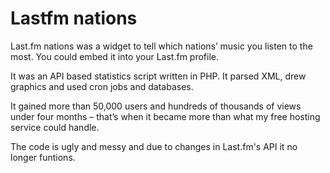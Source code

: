 Lastfm nations
=============
Last.fm nations was a widget to tell which nations’ music you listen to the most. You could embed it into your Last.fm profile.

It was an API based statistics script written in PHP. It parsed XML, drew graphics and used cron jobs and databases.

It gained more than 50,000 users and hundreds of thousands of views under four months – that’s when it became more than what my free hosting service could handle.

The code is ugly and messy and due to changes in Last.fm's API it no longer funtions.